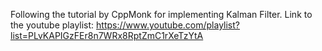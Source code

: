 Following the tutorial by CppMonk for implementing Kalman Filter.
Link to the youtube playlist:
https://www.youtube.com/playlist?list=PLvKAPIGzFEr8n7WRx8RptZmC1rXeTzYtA
